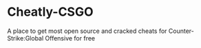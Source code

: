 # Cheatly-CSGO
A place to get most open source and cracked cheats for Counter-Strike:Global Offensive for free
